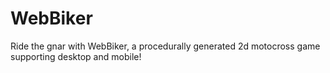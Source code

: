 # WebBiker
Ride the gnar with WebBiker, a procedurally generated 2d  motocross game supporting desktop and mobile!
